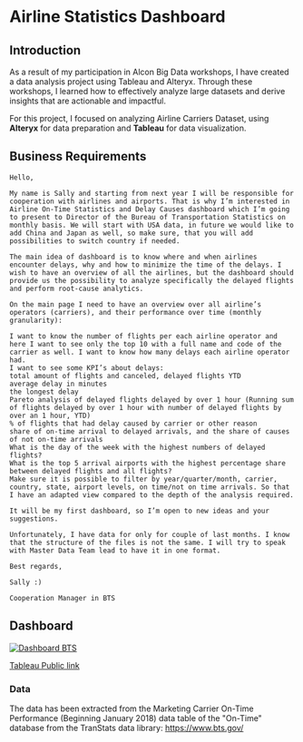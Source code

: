 # Airline Statistics Dashboard

## Introduction

As a result of my participation in Alcon Big Data workshops, I have created a data analysis project using Tableau and Alteryx. Through these workshops, I learned how to effectively analyze large datasets and derive insights that are actionable and impactful.

For this project, I focused on analyzing Airline Carriers Dataset, using **Alteryx** for data preparation and **Tableau** for data visualization.

## Business Requirements

```
Hello,  

My name is Sally and starting from next year I will be responsible for cooperation with airlines and airports. That is why I’m interested in Airline On-Time Statistics and Delay Causes dashboard which I’m going to present to Director of the Bureau of Transportation Statistics on monthly basis. We will start with USA data, in future we would like to add China and Japan as well, so make sure, that you will add possibilities to switch country if needed.  

The main idea of dashboard is to know where and when airlines encounter delays, why and how to minimize the time of the delays. I wish to have an overview of all the airlines, but the dashboard should provide us the possibility to analyze specifically the delayed flights and perform root-cause analytics. 

On the main page I need to have an overview over all airline’s operators (carriers), and their performance over time (monthly granularity):  

I want to know the number of flights per each airline operator and here I want to see only the top 10 with a full name and code of the carrier as well. I want to know how many delays each airline operator had.  
I want to see some KPI’s about delays: 
total amount of flights and canceled, delayed flights YTD 
average delay in minutes 
the longest delay 
Pareto analysis of delayed flights delayed by over 1 hour (Running sum of flights delayed by over 1 hour with number of delayed flights by over an 1 hour, YTD)  
% of flights that had delay caused by carrier or other reason 
share of on-time arrival to delayed arrivals, and the share of causes of not on-time arrivals 
What is the day of the week with the highest numbers of delayed flights?  
What is the top 5 arrival airports with the highest percentage share between delayed flights and all flights?  
Make sure it is possible to filter by year/quarter/month, carrier, country, state, airport levels, on time/not on time arrivals. So that I have an adapted view compared to the depth of the analysis required. 

It will be my first dashboard, so I’m open to new ideas and your suggestions.  

Unfortunately, I have data for only for couple of last months. I know that the structure of the files is not the same. I will try to speak with Master Data Team lead to have it in one format. 

Best regards, 

Sally :) 

Cooperation Manager in BTS 
```

## Dashboard

<div class='tableauPlaceholder' id='viz1677705432552' style='position: relative'><noscript><a href='#'><img alt='Dashboard BTS ' src='https:&#47;&#47;public.tableau.com&#47;static&#47;images&#47;Al&#47;Alcon_BTS&#47;DashboardBTS&#47;1_rss.png' style='border: none' /></a></noscript><object class='tableauViz'  style='display:none;'><param name='host_url' value='https%3A%2F%2Fpublic.tableau.com%2F' /> <param name='embed_code_version' value='3' /> <param name='site_root' value='' /><param name='name' value='Alcon_BTS&#47;DashboardBTS' /><param name='tabs' value='no' /><param name='toolbar' value='yes' /><param name='static_image' value='https:&#47;&#47;public.tableau.com&#47;static&#47;images&#47;Al&#47;Alcon_BTS&#47;DashboardBTS&#47;1.png' /> <param name='animate_transition' value='yes' /><param name='display_static_image' value='yes' /><param name='display_spinner' value='yes' /><param name='display_overlay' value='yes' /><param name='display_count' value='yes' /><param name='language' value='en-US' /></object></div>     

[Tableau Public link](https://public.tableau.com/views/Alcon_BTS/DashboardBTS?:language=en-US&:display_count=n&:origin=viz_share_link)

### Data

The data has been extracted from the Marketing Carrier On-Time Performance (Beginning January 2018) data table of the "On-Time" database from the TranStats data library: https://www.bts.gov/
